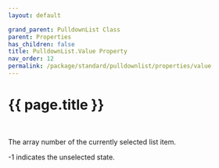 ```yaml
---
layout: default

grand_parent: PulldownList Class
parent: Properties
has_children: false
title: PulldownList.Value Property
nav_order: 12
permalink: /package/standard/pulldownlist/properties/value
---
```

# {{ page.title }}
<br>

The array number of the currently selected list item.

-1 indicates the unselected state.
